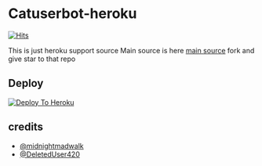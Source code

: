 # Catuserbot-heroku
[![Hits](https://hits.seeyoufarm.com/api/count/incr/badge.svg?url=https%3A%2F%2Fgithub.com%2FMr-confused%2Fcatpack&count_bg=%2379C83D&title_bg=%23555555&icon=&icon_color=%23E7E7E7&title=hits&edge_flat=false)](https://github.com/Jisan09/catuserbot)

This is just heroku support source 
Main source is here [main source](https://github.com/Jisan09/catuserbot) fork and give star to that repo 

## Deploy
[![Deploy To Heroku](https://www.herokucdn.com/deploy/button.svg)](https://dashboard.heroku.com/new?template=https://github.com/TELEZEN/USERBUTT)

## credits
   - [@midnightmadwalk](https://t.me/midnightmadwalk)
   - [@DeletedUser420](https://t.me/DeletedUser420)

